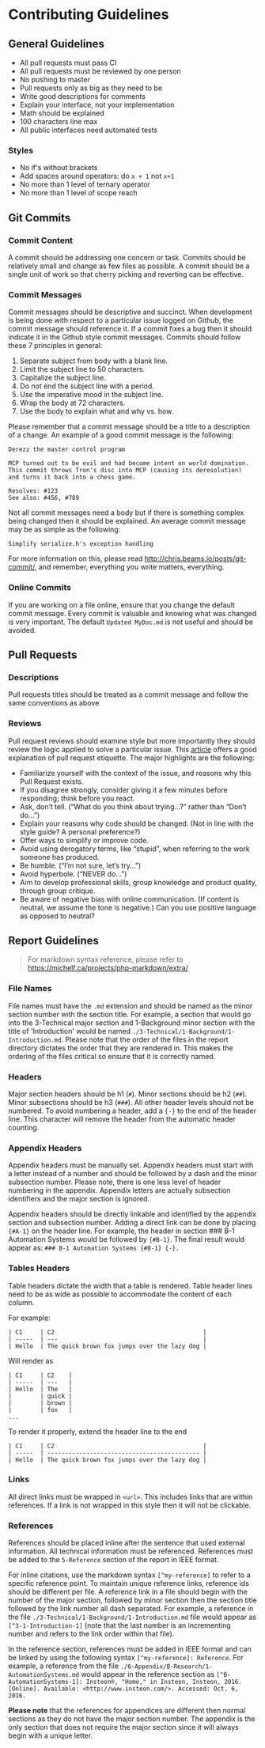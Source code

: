 Contributing Guidelines
=======================

## General Guidelines

- All pull requests must pass CI
- All pull requests must be reviewed by one person
- No pushing to master
- Pull requests only as big as they need to be
- Write good descriptions for comments
- Explain your interface, not your implementation
- Math should be explained
- 100 characters line max
- All public interfaces need automated tests

### Styles

- No if's without brackets
- Add spaces around operators: do `x + 1` not `x+1`
- No more than 1 level of ternary operator
- No more than 1 level of scope reach


## Git Commits

### Commit Content

A commit should be addressing one concern or task. Commits should be relatively small and change as
few files as possible. A commit should be a single unit of work so that cherry picking and
reverting can be effective.

### Commit Messages

Commit messages should be descriptive and succinct. When development is being done with respect to
a particular issue logged on Github, the commit message should reference it. If a commit fixes a
bug then it should indicate it in the Github style commit messages. Commits should follow these 7
principles in general:

1. Separate subject from body with a blank line.
2. Limit the subject line to 50 characters.
3. Capitalize the subject line.
4. Do not end the subject line with a period.
5. Use the imperative mood in the subject line.
6. Wrap the body at 72 characters.
7. Use the body to explain what and why vs. how.

Please remember that a commit message should be a title to a description of a change. An example of
a good commit message is the following:

```
Derezz the master control program

MCP turned out to be evil and had become intent on world domination.
This commit throws Tron's disc into MCP (causing its deresolution)
and turns it back into a chess game.

Resolves: #123
See also: #456, #789
```

Not all commit messages need a body but if there is something complex being changed then it should
be explained. An average commit message may be as simple as the following:

```
Simplify serialize.h's exception handling
```

For more information on this, please read <http://chris.beams.io/posts/git-commit/>, and remember,
everything you write matters, everything.

### Online Commits

If you are working on a file online, ensure that you change the default commit message. Every
commit is valuable and knowing what was changed is very important. The default `Updated MyDoc.md`
is not useful and should be avoided.

## Pull Requests

### Descriptions

Pull requests titles should be treated as a commit message and follow the same conventions as above

### Reviews

Pull request reviews should examine style but more importantly they should review the logic applied
to solve a particular issue. This
[article](https://github.com/blog/1943-how-to-write-the-perfect-pull-request) offers a good
explanation of pull request etiquette. The major highlights are the following:

- Familiarize yourself with the context of the issue, and reasons why this Pull Request exists.
- If you disagree strongly, consider giving it a few minutes before responding; think before you react.
- Ask, don’t tell. (“What do you think about trying…?” rather than “Don’t do…”)
- Explain your reasons why code should be changed. (Not in line with the style guide? A personal preference?)
- Offer ways to simplify or improve code.
- Avoid using derogatory terms, like “stupid”, when referring to the work someone has produced.
- Be humble. (“I’m not sure, let’s try…”)
- Avoid hyperbole. (“NEVER do…”)
- Aim to develop professional skills, group knowledge and product quality, through group critique.
- Be aware of negative bias with online communication. (If content is neutral, we assume the tone is negative.) Can you use positive language as opposed to neutral?

## Report Guidelines

> For markdown syntax reference, please refer to <https://michelf.ca/projects/php-markdown/extra/>

### File Names

File names must have the `.md` extension and should be named as the minor section number with the
section title. For example, a section that would go into the 3-Technical major section and
1-Background minor section with the title of 'Introduction' would be named
`./3-Technical/1-Background/1-Introduction.md`. Please note that the order of the files in the
report directory dictates the order that they are rendered in. This makes the ordering of the files
critical so ensure that it is correctly named.

### Headers

Major section headers should be h1 (`#`). Minor sections should be h2 (`##`). Minor subsections should
be h3 (`###`). All other header levels should not be numbered. To avoid numbering a header, add a `{-}`
to the end of the header line. This character will remove the header from the automatic header
counting.

### Appendix Headers

Appendix headers must be manually set. Appendix headers must start with a letter instead of a number
and should be followed by a dash and the minor subsection number. Please note, there is one less
level of header numbering in the appendix. Appendix letters are actually subsection identifiers and
the major section is ignored.

Appendix headers should be directly linkable and identified by the appendix section and subsection
number. Adding a direct link can be done by placing `{#A-1}` on the header line. For example, the
header in section ### B-1 Automation Systems would be followed by `{#B-1}`. The final result would
appear as: `### B-1 Automation Systems {#B-1} {-}.`

### Tables Headers

Table headers dictate the width that a table is rendered. Table header lines need to be as wide as
possible to accommodate the content of each column.

For example:

```
| C1     | C2                                          |
| -----  | ---                                         |
| Hello  | The quick brown fox jumps over the lazy dog |
```

Will render as

```
| C1     | C2    |
| -----  | ---   |
| Hello  | The   |
|        | quick |
|        | brown |
|        | fox   |
...
```

To render it properly, extend the header line to the end

```
| C1     | C2                                          |
| -----  | ------------------------------------------- |
| Hello  | The quick brown fox jumps over the lazy dog |
```

### Links

All direct links must be wrapped in `<url>`. This includes links that are within references. If a
link is not wrapped in this style then it will not be clickable.

### References

References should be placed inline after the sentence that used external information. All technical
information must be referenced. References must be added to the `5-Reference` section of the report
in IEEE format.

For inline citations, use the markdown syntax `[^my-reference]` to refer to a specific reference
point. To maintain unique reference links, reference ids should be different per file. A reference
link in a file should begin with the number of the major section, followed by minor section then
the section title followed by the link number all dash separated. For example, a reference in the
file `./3-Technical/1-Background/1-Introduction.md` file would appear as `[^3-1-Introduction-1]`
(note that the last number is an incrementing number and refers to the link order within that
file).

In the reference section, references must be added in IEEE format and can be linked by using the
following syntax `[^my-reference]: Reference`. For example, a reference from the file
`./6-Appendix/B-Research/1-AutomationSystems.md` would appear in the reference section as
`[^B-AutomationSystems-1]: Insteon®, "Home," in Insteon, Insteon, 2016. [Online]. Available: <http://www.insteon.com/>. Accessed: Oct. 6, 2016.`

**Please note** that the references for appendices are different then normal sections as they do
not have the major section number. The appendix is the only section that does not require the major
section since it will always begin with a unique letter.



